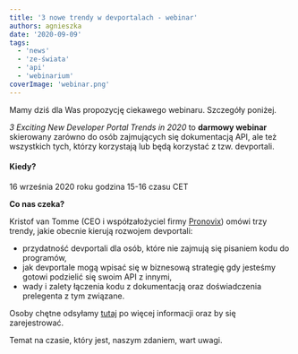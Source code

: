 ```yaml
---
title: '3 nowe trendy w devportalach - webinar'
authors: agnieszka
date: '2020-09-09'
tags:
  - 'news'
  - 'ze-świata'
  - 'api'
  - 'webinarium'
coverImage: 'webinar.png'
---
```


Mamy dziś dla Was propozycję ciekawego webinaru. Szczegóły poniżej.

<!--truncate-->

_3 Exciting New Developer Portal Trends in 2020_ to **darmowy webinar**
skierowany zarówno do osób zajmujących się dokumentacją API, ale też wszystkich
tych, którzy korzystają lub będą korzystać z tzw. devportali.

#### Kiedy?

16 września 2020 roku godzina 15-16 czasu CET

**Co nas czeka?**

Kristof van Tomme (CEO i współzałożyciel firmy
[Pronovix](https://pronovix.com/)) omówi trzy trendy, jakie obecnie kierują
rozwojem devportali:

- przydatność devportali dla osób, które nie zajmują się pisaniem kodu do
  programów,
- jak devportale mogą wpisać się w biznesową strategię gdy jesteśmy gotowi
  podzielić się swoim API z innymi,
- wady i zalety łączenia kodu z dokumentacją oraz doświadczenia prelegenta z tym
  związane.

Osoby chętne odsyłamy
[tutaj](https://www.eventbrite.com/e/3-exciting-new-developer-portal-trends-in-2020-with-kristof-van-tomme-tickets-119277284569)
po więcej informacji oraz by się zarejestrować.

Temat na czasie, który jest, naszym zdaniem, wart uwagi.
